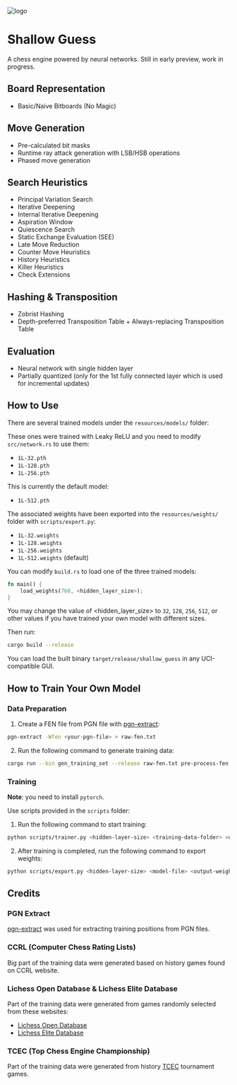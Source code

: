 
![logo](https://github.com/user-attachments/assets/ac8030d7-21a3-47c5-afa8-9ecc00883eb2)

# Shallow Guess

A chess engine powered by neural networks. Still in early preview, work in progress.

## Board Representation

- Basic/Naive Bitboards (No Magic)

## Move Generation
- Pre-calculated bit masks
- Runtime ray attack generation with LSB/HSB operations
- Phased move generation

## Search Heuristics

- Principal Variation Search
- Iterative Deepening
- Internal Iterative Deepening
- Aspiration Window
- Quiescence Search
- Static Exchange Evaluation (SEE)
- Late Move Reduction
- Counter Move Heuristics
- History Heuristics
- Killer Heuristics
- Check Extensions

## Hashing & Transposition
- Zobrist Hashing
- Depth-preferred Transposition Table + Always-replacing Transposition Table

## Evaluation
- Neural network with single hidden layer
- Partially quantized (only for the 1st fully connected layer which is used for incremental updates)

## How to Use
There are several trained models under the `resources/models/` folder:

These ones were trained with Leaky ReLU and you need to modify `src/network.rs` to use them:
- `1L-32.pth`
- `1L-128.pth`
- `1L-256.pth`

This is currently the default model:
- `1L-512.pth`

The associated weights have been exported into the `resources/weights/` folder with `scripts/export.py`:
- `1L-32.weights`
- `1L-128.weights`
- `1L-256.weights`
- `1L-512.weights` (default)

You can modify `build.rs` to load one of the three trained models:
```rust
fn main() {
    load_weights(768, <hidden_layer_size>);
}
```
You may change the value of <hidden_layer_size> to `32`, `128`, `256`, `512`, or other values if you have trained your own model with different sizes.

Then run:
```bash
cargo build --release
```

You can load the built binary `target/release/shallow_guess` in any UCI-compatible GUI.

## How to Train Your Own Model
### Data Preparation
1. Create a FEN file from PGN file with [pgn-extract](https://www.cs.kent.ac.uk/people/staff/djb/pgn-extract/):
```bash
pgn-extract -Wfen <your-pgn-file> > raw-fen.txt
```

2. Run the following command to generate training data:
```bash
cargo run --bin gen_training_set --release raw-fen.txt pre-process-fen.txt result.txt <skip-count> <batch-size>
```

### Training
**Note**: you need to install `pytorch`.

Use scripts provided in the `scripts` folder:
1. Run the following command to start training:
```bash
python scripts/trainer.py <hidden-layer-size> <training-data-folder> <output-folder> <max-epochs> <sample-size> <(optional) existing-model-file>
```

2. After training is completed, run the following command to export weights:
```bash
python scripts/export.py <hidden-layer-size> <model-file> <output-weight-file>
```


## Credits
### PGN Extract
[pgn-extract](https://www.cs.kent.ac.uk/people/staff/djb/pgn-extract/) was used for extracting training positions from PGN files.

### CCRL (Computer Chess Rating Lists)
Big part of the training data were generated based on history games found on CCRL website.

### Lichess Open Database & Lichess Elite Database
Part of the training data were generated from games randomly selected from these websites:
- [Lichess Open Database](https://database.lichess.org/)
- [Lichess Elite Database](https://database.nikonoel.fr/)

### TCEC (Top Chess Engine Championship)
Part of the training data were generated from history [TCEC](https://tcec-chess.com/) tournament games.
